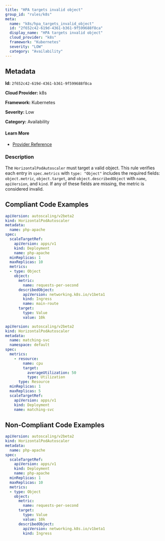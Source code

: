 ```yaml
---
title: "HPA targets invalid object"
group_id: "rules/k8s"
meta:
  name: "k8s/hpa_targets_invalid_object"
  id: "2f652c42-619d-4361-b361-9f599688f8ca"
  display_name: "HPA targets invalid object"
  cloud_provider: "k8s"
  framework: "Kubernetes"
  severity: "LOW"
  category: "Availability"
---
```

## Metadata

**Id:** `2f652c42-619d-4361-b361-9f599688f8ca`

**Cloud Provider:** k8s

**Framework:** Kubernetes

**Severity:** Low

**Category:** Availability

#### Learn More

 - [Provider Reference](https://kubernetes.io/docs/tasks/run-application/horizontal-pod-autoscale-walkthrough/)

### Description

 The `HorizontalPodAutoscaler` must target a valid object. This rule verifies each entry in `spec.metrics` with `type: "Object"` includes the required fields: `object.metric`, `object.target`, and `object.describedObject` with `name`, `apiVersion`, and `kind`. If any of these fields are missing, the metric is considered invalid.


## Compliant Code Examples
```yaml
apiVersion: autoscaling/v2beta2
kind: HorizontalPodAutoscaler
metadata:
  name: php-apache
spec:
  scaleTargetRef:
    apiVersion: apps/v1
    kind: Deployment
    name: php-apache
  minReplicas: 1
  maxReplicas: 10
  metrics:
  - type: Object
    object:
      metric:
        name: requests-per-second
      describedObject:
        apiVersion: networking.k8s.io/v1beta1
        kind: Ingress
        name: main-route
      target:
        type: Value
        value: 10k

```

```yaml
apiVersion: autoscaling/v2beta2
kind: HorizontalPodAutoscaler
metadata:
  name: matching-svc
  namespace: default
spec:
  metrics:
    - resource:
        name: cpu
        target:
          averageUtilization: 50
          type: Utilization
      type: Resource
  minReplicas: 1
  maxReplicas: 5
  scaleTargetRef:
    apiVersion: apps/v1
    kind: Deployment
    name: matching-svc

```
## Non-Compliant Code Examples
```yaml
apiVersion: autoscaling/v2beta2
kind: HorizontalPodAutoscaler
metadata:
  name: php-apache
spec:
  scaleTargetRef:
    apiVersion: apps/v1
    kind: Deployment
    name: php-apache
  minReplicas: 1
  maxReplicas: 10
  metrics:
  - type: Object
    object:
      metric:
        name: requests-per-second
      target:
        type: Value
        value: 10k
      describedObject:
        apiVersion: networking.k8s.io/v1beta1
        kind: Ingress

```